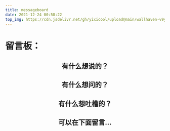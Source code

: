 ```yaml
---
title: messageboard
date: 2021-12-24 00:58:22
top_img: https://cdn.jsdelivr.net/gh/yixicool/upload@main/wallhaven-v9yz2p.png
---
```


# 留言板：
## <div align="center"> 有什么想说的？ </font>
## <div align="center"> 有什么想问的？ </font>
## <div align="center"> 有什么想吐槽的？ </font>
## <div align="center"> 可以在下面留言... </font>



